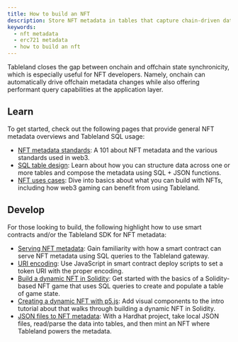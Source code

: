 ```yaml
---
title: How to build an NFT
description: Store NFT metadata in tables that capture chain-driven data changes.
keywords:
  - nft metadata
  - erc721 metadata
  - how to build an nft
---
```


Tableland closes the gap between onchain and offchain state synchronicity, which is especially useful for NFT developers. Namely, onchain can automatically drive offchain metadata changes while also offering performant query capabilities at the application layer.

## Learn

To get started, check out the following pages that provide general NFT metadata overviews and Tableland SQL usage:

- [NFT metadata standards](/playbooks/concepts/nft-metadata): A 101 about NFT metadata and the various standards used in web3.
- [SQL table design](/playbooks/concepts/nft-metadata): Learn about how you can structure data across one or more tables and compose the metadata using SQL + JSON functions.
- [NFT uses cases](/fundamentals/use-cases#nfts--gaming): Dive into basics about what you can build with NFTs, including how web3 gaming can benefit from using Tableland.

## Develop

For those looking to build, the following highlight how to use smart contracts and/or the Tableland SDK for NFT metadata:

- [Serving NFT metadata](/smart-contracts/serving-nft-metadata): Gain familiarity with how a smart contract can serve NFT metadata using SQL queries to the Tableland gateway.
- [URI encoding](/smart-contracts/uri-encoding): Use JavaScript in smart contract deploy scripts to set a token URI with the proper encoding.
- [Build a dynamic NFT in Solidity](/tutorials/dynamic-nft-solidity): Get started with the basics of a Solidity-based NFT game that uses SQL queries to create and populate a table of game state.
- [Creating a dynamic NFT with p5.js](/tutorials/dynamic-nft-p5js): Add visual components to the intro tutorial about that walks through building a dynamic NFT in Solidity.
- [JSON files to NFT metadata](/tutorials/json-files-nft-polygon): With a Hardhat project, take local JSON files, read/parse the data into tables, and then mint an NFT where Tableland powers the metadata.
